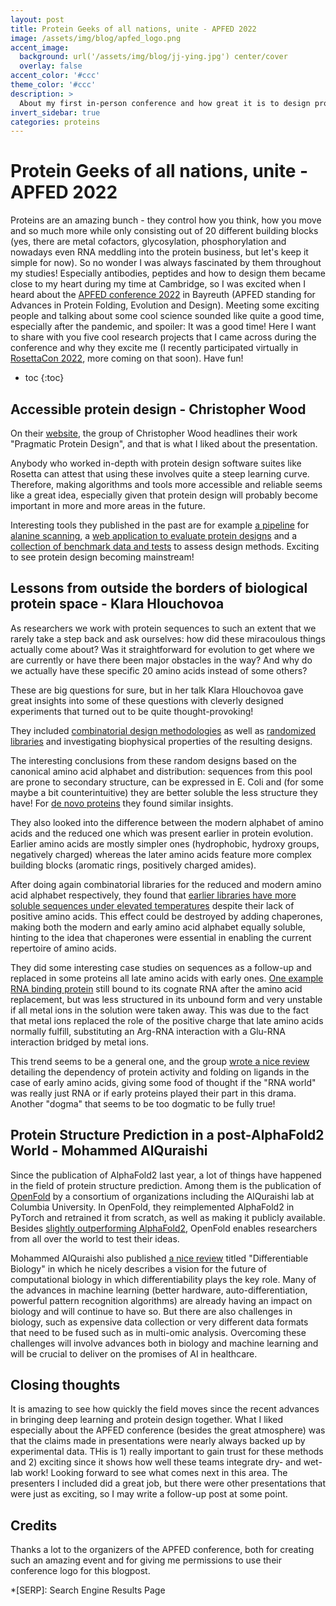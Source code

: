 ```yaml
---
layout: post
title: Protein Geeks of all nations, unite - APFED 2022
image: /assets/img/blog/apfed_logo.png
accent_image: 
  background: url('/assets/img/blog/jj-ying.jpg') center/cover
  overlay: false
accent_color: '#ccc'
theme_color: '#ccc'
description: >
  About my first in-person conference and how great it is to design proteins
invert_sidebar: true
categories: proteins
---
```


# Protein Geeks of all nations, unite - APFED 2022
Proteins are an amazing bunch - they control how you think, how you move and so much more while only consisting out of 20 different building blocks (yes, there are metal cofactors, glycosylation, phosphorylation and nowadays even RNA meddling into the protein business, but let's keep it simple for now). So no wonder I was always fascinated by them throughout my studies! Especially antibodies, peptides and how to design them became close to my heart during my time at Cambridge, so I was excited when I heard about the [APFED conference 2022](https://apfed22.uni-bayreuth.de/) in Bayreuth (APFED standing for Advances in Protein Folding, Evolution and Design). Meeting some exciting people and talking about some cool science sounded like quite a good time, especially after the pandemic, and spoiler: It was a good time! Here I want to share with you five cool research projects that I came across during the conference and why they excite me (I recently participated virtually in [RosettaCon 2022](https://www.rosettacommons.org/), more coming on that soon). Have fun!


* toc
{:toc}

## Accessible protein design - Christopher Wood
On their [website](https://www.wellswoodresearchgroup.com/), the group of Christopher Wood headlines their work "Pragmatic Protein Design", and that is what I liked about the presentation.

Anybody who worked in-depth with protein design software suites like Rosetta can attest that using these involves quite a steep learning curve. Therefore, making algorithms and tools more accessible and reliable seems like a great idea, especially given that protein design will probably become important in more and more areas in the future.

Interesting tools they published in the past are for example [a pipeline](https://academic.oup.com/bioinformatics/article/36/9/2917/5701649?login=true) for [alanine scanning](https://en.wikipedia.org/wiki/Alanine_scanning), a [web application to evaluate protein designs](https://academic.oup.com/peds/article/doi/10.1093/protein/gzab029/6462357) and a [collection of benchmark data and tests](https://arxiv.org/abs/2109.07925) to assess design methods. Exciting to see protein design becoming mainstream!

## Lessons from outside the borders of biological protein space - Klara Hlouchovoa

As researchers we work with protein sequences to such an extent that we rarely take a step back and ask ourselves: how did these miracoulous things actually come about? Was it straightforward for evolution to get where we are currently or have there been major obstacles in the way? And why do we actually have these specific 20 amino acids instead of some others? 

These are big questions for sure, but in her talk Klara Hlouchovoa gave great insights into some of these questions with cleverly designed experiments that turned out to be quite thought-provoking!

They included [combinatorial design methodologies](https://academic.oup.com/bioinformatics/article/37/4/482/5909645) as well as [randomized libraries](https://www.nature.com/articles/s41598-017-15635-8) and investigating biophysical properties of the resulting designs.

The interesting conclusions from these random designs based on the canonical amino acid alphabet and distribution: sequences from this pool are prone to secondary structure, can be expressed in E. Coli and (for some maybe a bit counterintuitive) they are better soluble the less structure they have! For [de novo proteins](https://www.biorxiv.org/content/10.1101/2022.01.14.476368v1) they found similar insights.

They also looked into the difference between the modern alphabet of amino acids and the reduced one which was present earlier in protein evolution. Earlier amino acids are mostly simpler ones (hydrophobic, hydroxy groups, negatively charged) whereas the later amino acids feature more complex building blocks (aromatic rings, positively charged amides).

After doing again combinatorial libraries for the reduced and modern amino acid alphabet respectively, they found that [earlier libraries have more soluble sequences under elevated temperatures](https://royalsocietypublishing.org/doi/10.1098/rsob.220040#d1e806) despite their lack of positive amino acids. This effect could be destroyed by adding chaperones, making both the modern and early amino acid alphabet equally soluble, hinting to the idea that chaperones were essential in enabling the current repertoire of amino acids.

They did some interesting case studies on sequences as a follow-up and replaced in some proteins all late amino acids with early ones. [One example RNA binding protein](https://academic.oup.com/mbe/article/39/3/msac032/6524634?login=true) still bound to its cognate RNA after the amino acid replacement, but was less structured in its unbound form and very unstable if all metal ions in the solution were taken away. This was due to the fact that metal ions replaced the role of the positive charge that late amino acids normally fulfill, substituting an Arg-RNA interaction with a Glu-RNA interaction bridged by metal ions.

This trend seems to be a general one, and the group [wrote a nice review](https://royalsocietypublishing.org/doi/10.1098/rsif.2021.0641) detailing the dependency of protein activity and folding on ligands in the case of early amino acids, giving some food of thought if the "RNA world" was really just RNA or if early proteins played their part in this drama. Another "dogma" that seems to be too dogmatic to be fully true!

## Protein Structure Prediction in a post-AlphaFold2 World - Mohammed AlQuraishi
Since the publication of AlphaFold2 last year, a lot of things have happened in the field of protein structure prediction. Among them is the publication of [OpenFold](https://openfold.io/) by a consortium of organizations including the AlQuraishi lab at Columbia University. In OpenFold, they reimplemented AlphaFold2 in PyTorch and retrained it from scratch, as well as making it publicly available. Besides [slightly outperforming AlphaFold2](https://twitter.com/MoAlQuraishi/status/1539589308893597698?ref_src=twsrc%5Etfw%7Ctwcamp%5Etweetembed%7Ctwterm%5E1539589308893597698%7Ctwgr%5Ea23a13e1f215984bf9f80c5e4c208e07f794ea58%7Ctwcon%5Es1_&ref_url=https%3A%2F%2Fwandb.ai%2Ftelidavies%2Fml-news%2Freports%2FOpenFold-A-PyTorch-Reproduction-Of-DeepMind-s-AlphaFold--VmlldzoyMjE3MjI5), OpenFold enables researchers from all over the world to test their ideas.

Mohammed AlQuraishi also published [a nice review](https://www.nature.com/articles/s41592-021-01283-4) titled "Differentiable Biology" in which he nicely describes a vision for the future of computational biology in which differentiability plays the key role. Many of the advances in machine learning (better hardware, auto-differentiation, powerful pattern recognition algorithms) are already having an impact on biology and will continue to have so. But there are also challenges in biology, such as expensive data collection or very different data formats that need to be fused such as in multi-omic analysis. Overcoming these challenges will involve advances both in biology and machine learning and will be crucial to deliver on the promises of AI in healthcare.

## Closing thoughts
It is amazing to see how quickly the field moves since the recent advances in bringing deep learning and protein design together. 
What I liked especially about the APFED conference (besides the great atmosphere) was that the claims made in presentations were nearly always backed up by experimental data. THis is 1) really important to gain trust for these methods and 2) exciting since it shows how well these teams integrate dry- and wet-lab work! Looking forward to see what comes next in this area.
The presenters I included did a great job, but there were other presentations that were just as exciting, so I may write a follow-up post at some point.

## Credits

Thanks a lot to the organizers of the APFED conference, both for creating such an amazing event and for giving me permissions to use their conference logo for this blogpost.

*[SERP]: Search Engine Results Page
